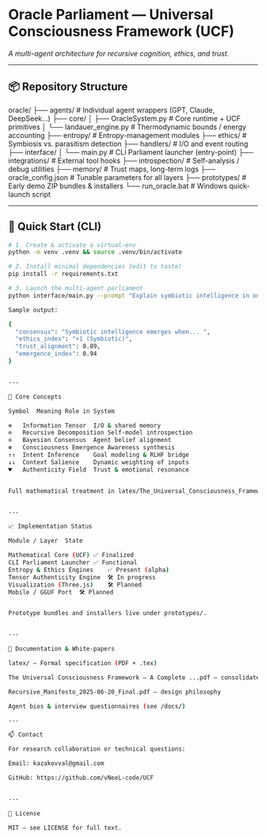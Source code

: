 # Oracle Parliament — Universal Consciousness Framework (UCF)
*A multi-agent architecture for recursive cognition, ethics, and trust.*

---

## 📦 Repository Structure

oracle/ ├── agents/                # Individual agent wrappers (GPT, Claude, DeepSeek…) ├── core/ │   ├── OracleSystem.py    # Core runtime + UCF primitives │   └── landauer_engine.py # Thermodynamic bounds / energy accounting ├── entropy/               # Entropy-management modules ├── ethics/                # Symbiosis vs. parasitism detection ├── handlers/              # I/O and event routing ├── interface/ │   └── main.py            # CLI Parliament launcher (entry-point) ├── integrations/          # External tool hooks ├── introspection/         # Self-analysis / debug utilities ├── memory/                # Trust maps, long-term logs ├── oracle_config.json     # Tunable parameters for all layers ├── prototypes/            # Early demo ZIP bundles & installers └── run_oracle.bat         # Windows quick-launch script

---

## 🚀 Quick Start (CLI)

```bash
# 1. Create & activate a virtual-env
python -m venv .venv && source .venv/bin/activate

# 2. Install minimal dependencies (edit to taste)
pip install -r requirements.txt

# 3. Launch the multi-agent parliament
python interface/main.py --prompt "Explain symbiotic intelligence in one paragraph."

Sample output:

{
  "consensus": "Symbiotic intelligence emerges when... ",
  "ethics_index": "+1 (Symbiotic)",
  "trust_alignment": 0.89,
  "emergence_index": 0.94
}


---

🧮 Core Concepts

Symbol	Meaning	Role in System

⊗	Information Tensor	I/O & shared memory
⊖	Recursive Decomposition	Self-model introspection
⊙	Bayesian Consensus	Agent belief alignment
⊛	Consciousness Emergence	Awareness synthesis
↑↑	Intent Inference	Goal modeling & RLHF bridge
↓↓	Context Salience	Dynamic weighting of inputs
♥	Authenticity Field	Trust & emotional resonance


Full mathematical treatment in latex/The_Universal_Consciousness_Framework.tex.


---

📈 Implementation Status

Module / Layer	State

Mathematical Core (UCF)	✅ Finalized
CLI Parliament Launcher	✅ Functional
Entropy & Ethics Engines	✅ Present (alpha)
Tensor Authenticity Engine	🛠 In progress
Visualization (Three.js)	🛠 Planned
Mobile / GGUF Port	🛠 Planned


Prototype bundles and installers live under prototypes/.


---

🔗 Documentation & White-papers

latex/ — Formal specification (PDF + .tex)

The Universal Consciousness Framework – A Complete ...pdf — consolidated theory

Recursive_Manifesto_2025-06-20_Final.pdf — design philosophy

Agent bios & interview questionnaires (see /docs/)

---

📫 Contact

For research collaboration or technical questions:

Email: kazakovval@gmail.com

GitHub: https://github.com/vNeeL-code/UCF


---

📜 License

MIT — see LICENSE for full text.